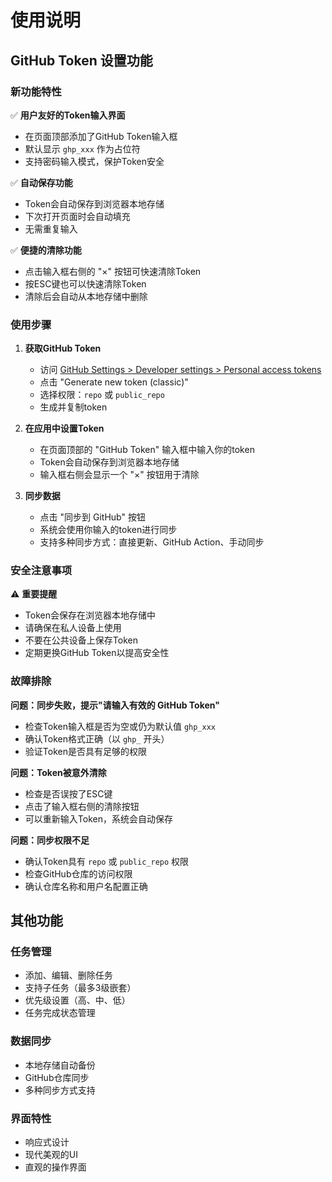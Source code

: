 # 使用说明

## GitHub Token 设置功能

### 新功能特性

✅ **用户友好的Token输入界面**
- 在页面顶部添加了GitHub Token输入框
- 默认显示 `ghp_xxx` 作为占位符
- 支持密码输入模式，保护Token安全

✅ **自动保存功能**
- Token会自动保存到浏览器本地存储
- 下次打开页面时会自动填充
- 无需重复输入

✅ **便捷的清除功能**
- 点击输入框右侧的 "×" 按钮可快速清除Token
- 按ESC键也可以快速清除Token
- 清除后会自动从本地存储中删除

### 使用步骤

1. **获取GitHub Token**
   - 访问 [GitHub Settings > Developer settings > Personal access tokens](https://github.com/settings/tokens)
   - 点击 "Generate new token (classic)"
   - 选择权限：`repo` 或 `public_repo`
   - 生成并复制token

2. **在应用中设置Token**
   - 在页面顶部的 "GitHub Token" 输入框中输入你的token
   - Token会自动保存到浏览器本地存储
   - 输入框右侧会显示一个 "×" 按钮用于清除

3. **同步数据**
   - 点击 "同步到 GitHub" 按钮
   - 系统会使用你输入的token进行同步
   - 支持多种同步方式：直接更新、GitHub Action、手动同步

### 安全注意事项

⚠️ **重要提醒**
- Token会保存在浏览器本地存储中
- 请确保在私人设备上使用
- 不要在公共设备上保存Token
- 定期更换GitHub Token以提高安全性

### 故障排除

**问题：同步失败，提示"请输入有效的 GitHub Token"**
- 检查Token输入框是否为空或仍为默认值 `ghp_xxx`
- 确认Token格式正确（以 `ghp_` 开头）
- 验证Token是否具有足够的权限

**问题：Token被意外清除**
- 检查是否误按了ESC键
- 点击了输入框右侧的清除按钮
- 可以重新输入Token，系统会自动保存

**问题：同步权限不足**
- 确认Token具有 `repo` 或 `public_repo` 权限
- 检查GitHub仓库的访问权限
- 确认仓库名称和用户名配置正确

## 其他功能

### 任务管理
- 添加、编辑、删除任务
- 支持子任务（最多3级嵌套）
- 优先级设置（高、中、低）
- 任务完成状态管理

### 数据同步
- 本地存储自动备份
- GitHub仓库同步
- 多种同步方式支持

### 界面特性
- 响应式设计
- 现代美观的UI
- 直观的操作界面 